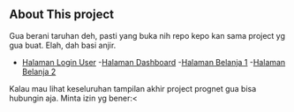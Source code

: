 
## About This project

Gua berani taruhan deh, pasti yang buka nih repo kepo kan sama project yg gua buat. Elah, dah basi anjir.

- [Halaman Login User](https://user-images.githubusercontent.com/72388016/171407496-39390e4e-edfa-49ed-8e33-b052c1413410.png)
-[Halaman Dashboard](https://user-images.githubusercontent.com/72388016/171407628-69ae6935-892e-4f74-aeb1-8fa725cfeb9a.png)
-[Halaman Belanja 1](https://user-images.githubusercontent.com/72388016/171407650-04a48954-c030-4fc7-9aea-ecd5a024ba7e.png)
-[Halaman Belanja 2](https://user-images.githubusercontent.com/72388016/171407676-990aa288-a0c9-4fd4-bc13-a130b61227e6.png)

Kalau mau lihat keseluruhan tampilan akhir project prognet gua bisa hubungin aja. Minta izin yg bener:<
